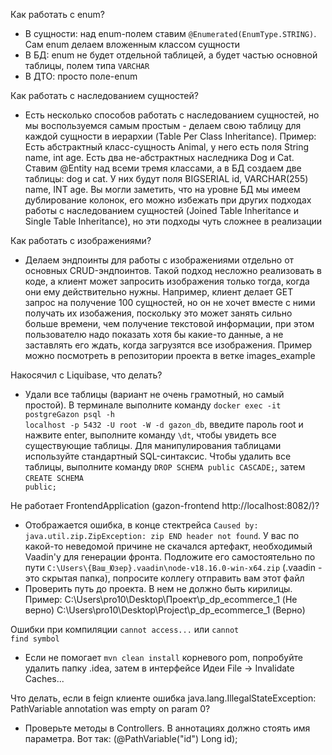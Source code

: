 Как работать с enum?

- В сущности: над enum-полем ставим <code>@Enumerated(EnumType.STRING)</code>. Сам enum делаем вложенным классом сущности
- В БД: enum не будет отдельной таблицей, а будет частью основной таблицы, полем типа <code>VARCHAR</code>
- В ДТО: просто поле-enum

Как работать с наследованием сущностей?

- Есть несколько способов работать с наследованием сущностей, но мы воспользуемся самым простым - делаем свою таблицу для каждой сущности в иерархии (Table Per Class Inheritance).
Пример: Есть абстрактный класс-сущность Animal, у него есть поля String name, int age. Есть два не-абстрактных наследника Dog и Cat. Ставим @Entity над всеми тремя классами, а в БД создаем две таблицы: dog и cat. У них будут поля BIGSERIAL id, VARCHAR(255) name, INT age. Вы могли заметить, что на уровне БД мы имеем дублирование колонок, его можно избежать при других подходах работы с наследованием сущностей (Joined Table Inheritance и Single Table Inheritance), но эти подходы чуть сложнее в реализации

Как работать с изображениями?
 
- Делаем эндпоинты для работы с изображениями отдельно от основных CRUD-эндпоинтов. Такой подход несложно реализовать в коде, а клиент может запросить изображения только тогда, когда они ему действительно нужны. Например, клиент делает GET запрос на получение 100 сущностей, но он не хочет вместе с ними получать их изобажения, поскольку это может занять сильно больше времени, чем получение текстовой информации, при этом пользователю надо показать хотя бы какие-то данные, а не заставлять его ждать, когда загрузятся все изображения. Пример можно посмотреть в репозитории проекта в ветке images_example

Накосячил с Liquibase, что делать?
- Удали все таблицы (вариант не очень грамотный, но самый простой). В терминале выполните команду <code>docker exec -it postgreGazon psql -h localhost -p 5432 -U root -W -d gazon_db</code>, введите пароль root  и нажвите enter, выполните команду <code>\dt</code>, чтобы увидеть все существующие таблицы. Для манипулирования таблицами используйте стандартный SQL-синтаксис. Чтобы удалить все таблицы, выполните команду <code>DROP SCHEMA public CASCADE;</code>, затем <code>CREATE SCHEMA public;</code>

Не работает FrontendApplication (gazon-frontend http://localhost:8082/)?
- Отображается ошибка, в конце стектрейса <code>Caused by: java.util.zip.ZipException: zip END header not found</code>. У вас по какой-то неведомой причине не скачался артефакт, необходимый Vaadin'у для генерации фронта. Подложите его самостоятельно по пути <code>C:\Users\\{Ваш_Юзер}.vaadin\node-v18.16.0-win-x64.zip</code> (.vaadin - это скрытая папка), попросите коллегу отправить вам этот файл
- Проверить путь до проекта. В нем не должно быть кирилицы. Пример:
  C:\Users\pro10\Desktop\Проект\p_dp_ecommerce_1   (Не верно)
  C:\Users\pro10\Desktop\Project\p_dp_ecommerce_1  (Верно)

Ошибки при компиляции <code>cannot access...</code> или <code>cannot find symbol</code>
- Если не помогает <code>mvn clean install</code> корневого pom, попробуйте удалить папку .idea, затем в интерфейсе Идеи File -> Invalidate Caches...

Что делать, если в feign клиенте ошибка java.lang.IllegalStateException: PathVariable annotation was empty on param 0?
- Проверьте методы в Controllers. В аннотациях должно стоять имя параметра. Вот так: (@PathVariable("id") Long id);